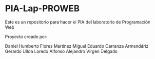 # PIA-Lap-PROWEB
Este es un repositorio para hacer el PIA del laboratorio de Programación Web

Proyecto creado por:

Daniel Humberto Flores Martínez 
Miguel Eduardo Carranza Armendáriz 
Gerardo Ulloa Loredo 
Alfonso Alejandro Virgen Delgado 